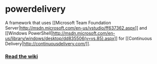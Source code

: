 powerdelivery
=============

A framework that uses [[Microsoft Team Foundation Server|http://msdn.microsoft.com/en-us/vstudio/ff637362.aspx]] and [[Windows PowerShell|http://msdn.microsoft.com/en-us/library/windows/desktop/dd835506(v=vs.85).aspx]] for [[Continuous Delivery|http://continuousdelivery.com/]].

### [Read the wiki](https://github.com/eavonius/powerdelivery/wiki)